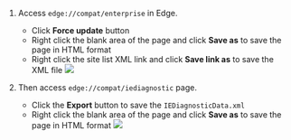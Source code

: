 1. Access `edge://compat/enterprise` in Edge.
   
   * Click **Force update** button
   * Right click the blank area of the page and click **Save as** to save the page in HTML format
   * Right click the site list XML link and click **Save link as** to save the XML file
   ![](https://joji.blob.core.windows.net/recipe/ie-mode-diagnostic-1.png)

2. Then access `edge://compat/iediagnostic` page.
   
   * Click the **Export** button to save the `IEDiagnosticData.xml`
   * Right click the blank area of the page and click **Save as** to save the page in HTML format
   ![](https://joji.blob.core.windows.net/recipe/ie-mode-diagnostic-2.png)
